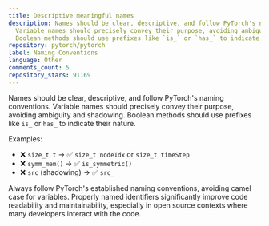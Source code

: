 ```yaml
---
title: Descriptive meaningful names
description: Names should be clear, descriptive, and follow PyTorch's naming conventions.
  Variable names should precisely convey their purpose, avoiding ambiguity and shadowing.
  Boolean methods should use prefixes like `is_` or `has_` to indicate their nature.
repository: pytorch/pytorch
label: Naming Conventions
language: Other
comments_count: 5
repository_stars: 91169
---
```


Names should be clear, descriptive, and follow PyTorch's naming conventions. Variable names should precisely convey their purpose, avoiding ambiguity and shadowing. Boolean methods should use prefixes like `is_` or `has_` to indicate their nature.

Examples:
- ❌ `size_t t` → ✅ `size_t nodeIdx` or `size_t timeStep`
- ❌ `symm_mem()` → ✅ `is_symmetric()`
- ❌ `src` (shadowing) → ✅ `src_`

Always follow PyTorch's established naming conventions, avoiding camel case for variables. Properly named identifiers significantly improve code readability and maintainability, especially in open source contexts where many developers interact with the code.
